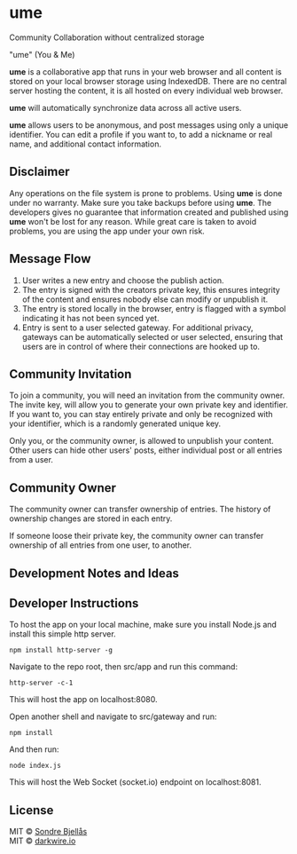 # ume

Community Collaboration without centralized storage

"ume" (You & Me)


**ume** is a collaborative app that runs in your web browser and all content is stored on your local browser storage using IndexedDB. There are no central server hosting the content, it is all hosted on every individual web browser.

**ume** will automatically synchronize data across all active users.

**ume** allows users to be anonymous, and post messages using only a unique identifier. You can edit a profile if you want to, to add a nickname or real name, and additional contact information.

## Disclaimer

Any operations on the file system is prone to problems. Using **ume** is done under
no warranty. Make sure you take backups before using **ume**. The developers gives no guarantee that information created and published using **ume** won't be lost for any reason. While great care is taken to avoid problems, you are using the app under your own risk.

## Message Flow

1. User writes a new entry and choose the publish action.
2. The entry is signed with the creators private key, this ensures integrity of the content and ensures nobody else can modify or unpublish it.
3. The entry is stored locally in the browser, entry is flagged with a symbol indicating it has not been synced yet.
4. Entry is sent to a user selected gateway. For additional privacy, gateways can be automatically selected or user selected, ensuring that users are in control of where their connections are hooked up to.

## Community Invitation

To join a community, you will need an invitation from the community owner. The invite key, will allow you to generate your own private key and identifier. If you want to, you can stay entirely private and only be recognized with your identifier, which is a randomly generated unique key.

Only you, or the community owner, is allowed to unpublish your content. Other users can hide other users' posts, either individual post or all entries from a user.

## Community Owner

The community owner can transfer ownership of entries. The history of ownership changes are stored in each entry.

If someone loose their private key, the community owner can transfer ownership of all entries from one user, to another.

## Development Notes and Ideas


## Developer Instructions

To host the app on your local machine, make sure you install Node.js and install this simple http server.
```
npm install http-server -g
```

Navigate to the repo root, then src/app and run this command:

```
http-server -c-1
```

This will host the app on localhost:8080.

Open another shell and navigate to src/gateway and run:

```
npm install
```

And then run:

```
node index.js
```

This will host the Web Socket (socket.io) endpoint on localhost:8081.


## License
    
MIT © [Sondre Bjellås](http://sondreb.com)   
MIT © [darkwire.io](https://github.com/seripap/darkwire.io)